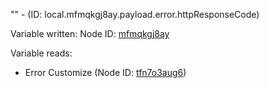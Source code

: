 "" - (ID: local.mfmqkgj8ay.payload.error.httpResponseCode)

Variable written:
Node ID: [mfmqkgj8ay](../nodes/mfmqkgj8ay.md)

Variable reads:
* Error Customize (Node ID: [tfn7o3aug6](../nodes/tfn7o3aug6.md))
